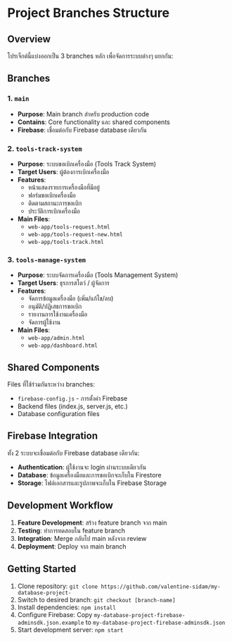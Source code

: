 # Project Branches Structure

## Overview
โปรเจ็กต์นี้แบ่งออกเป็น 3 branches หลัก เพื่อจัดการระบบต่างๆ แยกกัน:

## Branches

### 1. `main`
- **Purpose**: Main branch สำหรับ production code
- **Contains**: Core functionality และ shared components
- **Firebase**: เชื่อมต่อกับ Firebase database เดียวกัน

### 2. `tools-track-system`
- **Purpose**: ระบบขอเบิกเครื่องมือ (Tools Track System)
- **Target Users**: ผู้ต้องการเบิกเครื่องมือ
- **Features**:
  - หน้าแสดงรายการเครื่องมือที่มีอยู่
  - ฟอร์มขอเบิกเครื่องมือ
  - ติดตามสถานะการขอเบิก
  - ประวัติการเบิกเครื่องมือ
- **Main Files**:
  - `web-app/tools-request.html`
  - `web-app/tools-request-new.html`
  - `web-app/tools-track.html`

### 3. `tools-manage-system`
- **Purpose**: ระบบจัดการเครื่องมือ (Tools Management System)
- **Target Users**: ธุรการสโตว์ / ผู้จัดการ
- **Features**:
  - จัดการข้อมูลเครื่องมือ (เพิ่ม/แก้ไข/ลบ)
  - อนุมัติ/ปฏิเสธการขอเบิก
  - รายงานการใช้งานเครื่องมือ
  - จัดการผู้ใช้งาน
- **Main Files**:
  - `web-app/admin.html`
  - `web-app/dashboard.html`

## Shared Components
Files ที่ใช้ร่วมกันระหว่าง branches:
- `firebase-config.js` - การตั้งค่า Firebase
- Backend files (index.js, server.js, etc.)
- Database configuration files

## Firebase Integration
ทั้ง 2 ระบบจะเชื่อมต่อกับ Firebase database เดียวกัน:
- **Authentication**: ผู้ใช้งานจะ login ผ่านระบบเดียวกัน
- **Database**: ข้อมูลเครื่องมือและการขอเบิกจะเก็บใน Firestore
- **Storage**: ไฟล์เอกสารและรูปภาพจะเก็บใน Firebase Storage

## Development Workflow
1. **Feature Development**: สร้าง feature branch จาก main
2. **Testing**: ทำการทดสอบใน feature branch
3. **Integration**: Merge กลับไป main หลังจาก review
4. **Deployment**: Deploy จาก main branch

## Getting Started
1. Clone repository: `git clone https://github.com/valentine-sidam/my-database-project-`
2. Switch to desired branch: `git checkout [branch-name]`
3. Install dependencies: `npm install`
4. Configure Firebase: Copy `my-database-project-firebase-adminsdk.json.example` to `my-database-project-firebase-adminsdk.json`
5. Start development server: `npm start`